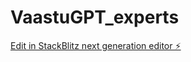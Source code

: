 # VaastuGPT_experts

[Edit in StackBlitz next generation editor ⚡️](https://stackblitz.com/~/github.com/svk-cu-nlp/VaastuGPT_experts)